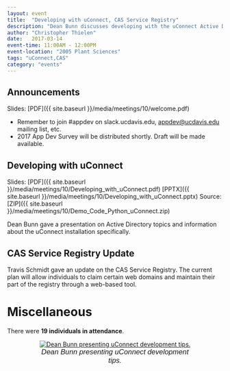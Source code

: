 ```yaml
---
layout: event
title:  "Developing with uConnect, CAS Service Registry"
description: "Dean Bunn discusses developing with the uConnect Active Directory system. Travis Schmidt discusses upcoming changes to the CAS Service Registry."
author: "Christopher Thielen"
date:   2017-03-14
event-time: 11:00AM - 12:00PM
event-location: "2005 Plant Sciences"
tags: "uConnect,CAS"
category: "events"
---
```


Announcements
-
Slides: [PDF]({{ site.baseurl }}/media/meetings/10/welcome.pdf)

- Remember to join #appdev on slack.ucdavis.edu, appdev@ucdavis.edu mailing list, etc.
- 2017 App Dev Survey will be distributed shortly. Draft will be made available.

Developing with uConnect
-
Slides: [PDF]({{ site.baseurl }}/media/meetings/10/Developing_with_uConnect.pdf) [PPTX]({{ site.baseurl }}/media/meetings/10/Developing_with_uConnect.pptx)
Source: [ZIP]({{ site.baseurl }}/media/meetings/10/Demo_Code_Python_uConnect.zip)

Dean Bunn gave a presentation on Active Directory topics and information about the uConnect installation specifically.

CAS Service Registry Update
-
Travis Schmidt gave an update on the CAS Service Registry. The current plan will allow individuals to claim certain web domains and maintain their part of the registry through a web-based tool.

Miscellaneous
=
There were **19 individuals in attendance**.

<div style="margin: auto auto; width: 75%; text-align: center;">
  <a href="{{ site.baseurl }}/media/meetings/10/photo.jpg"><img src="{{ site.baseurl }}/media/meetings/10/photo_s.jpg" alt="Dean Bunn presenting uConnect development tips." /></a><br />
  <span style="font-size: 1.2em; font-style: italic; font-family: sans-serif;">Dean Bunn presenting uConnect development tips.</span>
</div>
